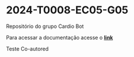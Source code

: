 # 2024-T0008-EC05-G05
Repositório do grupo Cardio Bot

Para acessar a documentação acesse o **[link](https://inteli-college.github.io/2024-T0008-EC05-G05/)**

Teste Co-autored
